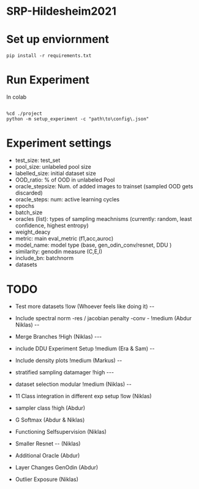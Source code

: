 
# SRP-Hildesheim2021

# Set up enviornment

``` #!/bin/bash
pip install -r requirements.txt
```

# Run Experiment

In colab

```#!/bin/bash

%cd ./project
python -m setup_experiment -c "path\to\config\.json"
```

# Experiment settings

- test_size: test_set
- pool_size: unlabeled pool size
- labelled_size: initial dataset size
- OOD_ratio: % of OOD in unlabeled Pool
- oracle_stepsize: Num. of added images to trainset (sampled OOD gets discarded)
- oracle_steps: num: active learning cycles
- epochs
- batch_size
- oracles (list): types of sampling meachnisms (currently: random, least confidence, highest entropy)
- weight_deacy
- metric: main eval_metric (f1,acc,auroc)
- model_name: model type (base, gen_odin_conv/resnet, DDU )
- similarity: genodin measure (C,E,I)
- include_bn: batchnorm
- datasets

# TODO

- Test more datasets !low (Whoever feels like doing it) --
- Include spectral norm -res / jacobian penalty -conv - !medium (Abdur Niklas) --
- Merge Branches !High (Niklas) ---
- include DDU Experiment Setup !medium (Era & Sam) --
- Include density plots !medium (Markus) --
- stratified sampling datamager !high ---
- dataset selection modular !medium (Niklas) --
- 11 Class integration in different exp setup !low (Niklas)


- sampler class !high (Abdur) 
- G Softmax (Abdur & Niklas)
- Functioning Selfsupervision (Niklas)
- Smaller Resnet -- (Niklas)
- Additional Oracle (Abdur)
- Layer Changes GenOdin (Abdur)
- Outlier Exposure (Niklas)
